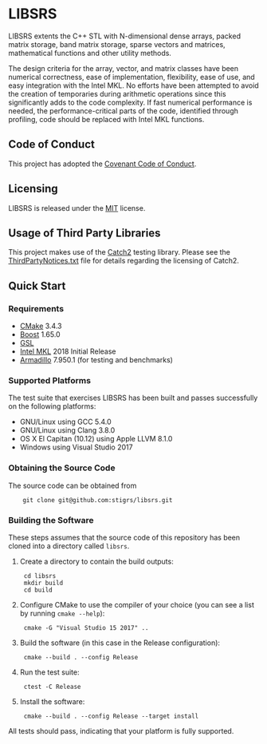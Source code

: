 # LIBSRS

LIBSRS extents the C++ STL with N-dimensional dense arrays, packed matrix 
storage, band matrix storage, sparse vectors and matrices, mathematical 
functions and other utility methods. 

The design criteria for the array, vector, and matrix classes have been 
numerical correctness, ease of implementation, flexibility, ease of use, 
and easy integration with the Intel MKL. No efforts have been attempted to 
avoid the creation of temporaries during arithmetic operations since this
significantly adds to the code complexity. If fast numerical performance is 
needed, the performance-critical parts of the code, identified through 
profiling, code should be replaced with Intel MKL functions. 

## Code of Conduct

This project has adopted the [Covenant Code of Conduct](CODE_OF_CONDUCT.md).

## Licensing

LIBSRS is released under the [MIT](LICENSE) license.

## Usage of Third Party Libraries

This project makes use of the [Catch2](https://github.com/catchorg/Catch2) 
testing library. Please see the [ThirdPartyNotices.txt](ThirdPartyNotices.txt) 
file for details regarding the licensing of Catch2.

## Quick Start 

### Requirements

* [CMake](https://cmake.org) 3.4.3
* [Boost](http://www.boost.org/) 1.65.0
* [GSL](https://github.com/Microsoft/GSL)
* [Intel MKL](https://software.intel.com/en-us/mkl) 2018 Initial Release
* [Armadillo](http://arma.sourceforge.net) 7.950.1 (for testing and benchmarks)

### Supported Platforms

The test suite that exercises LIBSRS has been built and passes successfully 
on the following platforms:
* GNU/Linux using GCC 5.4.0
* GNU/Linux using Clang 3.8.0
* OS X El Capitan (10.12) using Apple LLVM 8.1.0
* Windows using Visual Studio 2017

### Obtaining the Source Code

The source code can be obtained from

        git clone git@github.com:stigrs/libsrs.git

### Building the Software

These steps assumes that the source code of this repository has been cloned
into a directory called `libsrs`.

1. Create a directory to contain the build outputs:

        cd libsrs
        mkdir build
        cd build

2. Configure CMake to use the compiler of your choice (you can see a list by
   running `cmake --help`):

        cmake -G "Visual Studio 15 2017" ..

3. Build the software (in this case in the Release configuration):

        cmake --build . --config Release

4. Run the test suite:

        ctest -C Release

5. Install the software:

        cmake --build . --config Release --target install

All tests should pass, indicating that your platform is fully supported. 
